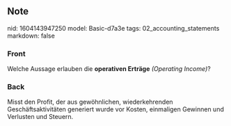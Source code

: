 ## Note
nid: 1604143947250
model: Basic-d7a3e
tags: 02_accounting_statements
markdown: false

### Front
<p>Welche Aussage erlauben die <b>operativen Erträge</b>
<i>(Operating Income)</i>?

### Back
Misst den Profit, der aus gewöhnlichen, wiederkehrenden Geschäftsaktivitäten generiert wurde vor Kosten, einmaligen Gewinnen und Verlusten und Steuern.

